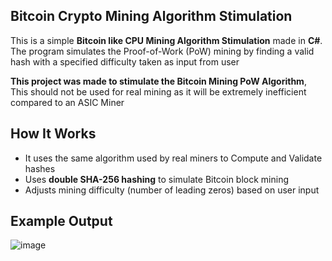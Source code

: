 ## Bitcoin Crypto Mining Algorithm Stimulation

This is a simple **Bitcoin like CPU Mining Algorithm Stimulation** made in **C#**. The program simulates the Proof-of-Work (PoW) mining by finding a valid hash with a specified difficulty taken as input from user

**This project was made to stimulate the Bitcoin Mining PoW Algorithm**, This should not be used for real mining as it will be extremely inefficient compared to an ASIC Miner

## How It Works
- It uses the same algorithm used by real miners to Compute and Validate hashes
- Uses **double SHA-256 hashing** to simulate Bitcoin block mining
- Adjusts mining difficulty (number of leading zeros) based on user input

## Example Output
![image](https://github.com/user-attachments/assets/650d8781-5356-4684-a2a8-058565990bf9)
